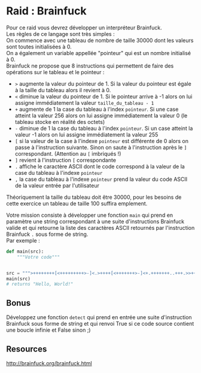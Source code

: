 # Raid : Brainfuck
Pour ce raid vous devrez développer un interpréteur Brainfuck.  
Les règles de ce langage sont très simples :  
On commence avec une tableau de nombre de taille 30000 dont les valeurs sont toutes initialisées à 0.  
On a également un variable appellée "pointeur" qui est un nombre initialisé à 0.  
Brainfuck ne propose que 8 instructions qui permettent de faire des opérations sur le tableau et le pointeur :
* `>` augmente la valeur du pointeur de 1. Si la valeur du pointeur est égale à la taille du tableau alors il revient à 0.
* `<` diminue la valeur du pointeur de 1. Si le pointeur arrive à -1 alors on lui assigne immédiatement la valeur `taille_du_tableau - 1`
* `+` augmente de 1 la case du tableau à l'index `pointeur`. Si une case atteint la valeur 256 alors on lui assigne immédiatement la valeur 0 (le tableau stocke en réalité des octets)
* `-` diminue de 1 la case du tableau à l'index `pointeur`. Si un case atteint la valeur -1 alors on lui assigne immédiatement la valeur 255
* `[` si la valeur de la case à l'indexe `pointeur` est différente de 0 alors on passe à l'instruction suivante. Sinon on saute à l'instruction après le `]` correspondant. (Attention au `[` imbriqués !)
* `]` revient à l'instruction `[` correspondante
* `.` affiche le caractère ASCII dont le code correspond à la valeur de la case du tableau à l'indexe `pointeur`
* `,` la case du tableau à l'indexe `pointeur` prend la valeur du code ASCII de la valeur entrée par l'utilisateur

Théoriquement la taille du tableau doit être 30000, pour les besoins de cette exercice un tableau de taille 100 suffira emplement.


Votre mission consiste à développer une fonction `main` qui prend en paramètre une string correspondant à une suite d'instructions Brainfuck valide et qui retourne la liste des caractères ASCII retournés par l'instruction Brainfuck `.` sous forme de string.  
Par exemple :
```python
def main(src):
    """Votre code"""


src = """>++++++++[<+++++++++>-]<.>++++[<+++++++>-]<+.+++++++..+++.>>++++++[<+++++++>-]<++.------------.>++++++[<+++++++++>-]<+.<.+++.------.--------.>>>++++[<++++++++>-]<+."""
main(src)
# returns "Hello, World!"
```
## Bonus
Développez une fonction `detect` qui prend en entrée une suite d'instruction Brainfuck sous forme de string et qui renvoi True si ce code source contient une boucle infinie et False sinon ;)
## Resources
http://brainfuck.org/brainfuck.html
